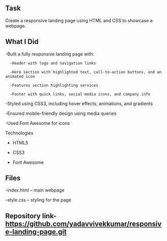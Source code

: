  Task
 ------

Create a responsive landing page using HTML and CSS to showcase a webpage.

 What I Did
 -----------

   -Built a fully responsive landing page with:

      -Header with logo and navigation links

      -Hero section with highlighted text, call-to-action buttons, and an animated icon

      -Features section highlighting services

      -Footer with quick links, social media icons, and company info

  -Styled using CSS3, including hover effects, animations, and gradients

  -Ensured mobile-friendly design using media queries

  -Used Font Awesome for icons

Technologies

- HTML5

- CSS3

- Font Awesome

Files
-----

-index.html – main webpage

-style.css – styling for the page

Repository link- https://github.com/yadavvivekkumar/responsive-landing-page.git
--------------
